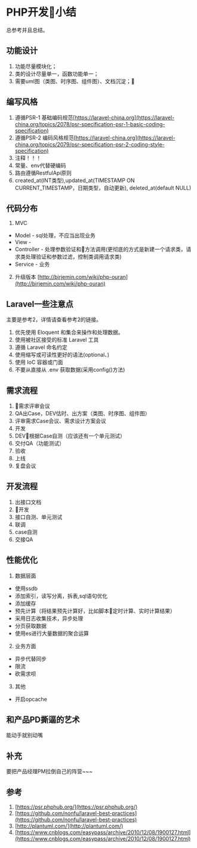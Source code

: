 # PHP开发小结
总参考并且总结。

## 功能设计
1. 功能尽量模块化；
2. 类的设计尽量单一，函数功能单一；
3. 需要uml图（类图、时序图、组件图）、文档沉淀；

## 编写风格
1. 遵循PSR-1 基础编码规范[https://laravel-china.org](https://laravel-china.org/topics/2078/psr-specification-psr-1-basic-coding-specification)
2. 遵循PSR-2 编码风格规范[https://laravel-china.org](https://laravel-china.org/topics/2079/psr-specification-psr-2-coding-style-specification)
3. 注释！！！
4. 常量、env代替硬编码
5. 路由遵循RestfulApi原则 
6. created_at(INT类型),updated_at(TIMESTAMP ON CURRENT_TIMESTAMP，日期类型，自动更新), deleted_at(default NULL)

## 代码分布
1. MVC
* Model - sql处理，不应当出现业务
* View - 
* Controller - 处理参数验证和方法调用(更彻底的方式是新建一个请求类，请求类处理验证和参数过滤，控制类调用请求类)
* Service - 业务

2. 升级版本
[http://birjemin.com/wiki/php-ouran](http://birjemin.com/wiki/php-ouran)

## Laravel一些注意点
主要是参考2，详情请查看参考2的链接。
1. 优先使用 Eloquent 和集合来操作和处理数据。
2. 使用被社区接受的标准 Laravel 工具
3. 遵循 Laravel 命名约定
4. 使用缩写或可读性更好的语法(optional、)
5. 使用 IoC 容器或门面
6. 不要从直接从 .env 获取数据(采用config()方法)

## 需求流程
1. 需求评审会议
2. QA出Case，DEV估时、出方案（类图、时序图、组件图）
3. 评审需求Case会议、需求设计方案会议
4. 开发
5. DEV根据Case自测（应该还有一个单元测试）
6. 交付QA（功能测试）
7. 验收
8. 上线
9. 复盘会议

## 开发流程
1. 出接口文档
2. 开发
3. 接口自测、单元测试
4. 联调
5. case自测
6. 交接QA

## 性能优化
1. 数据层面
* 使用ssdb
* 添加索引，读写分离，拆表,sql语句优化
* 添加缓存
* 预先计算（将结果预先计算好，比如脚本定时计算、实时计算结果）
* 采用日志收集技术，异步处理
* 分页获取数据
* 使用es进行大量数据的聚合运算

2. 业务方面
* 异步代替同步
* 限流
* 砍需求呗

3. 其他
* 开启opcache

## 和产品PD撕逼的艺术

能动手就别动嘴

## 补充
要把产品经理PM拉倒自己的阵营~~~

## 参考
1. [https://psr.phphub.org/](https://psr.phphub.org/)
2. [https://github.com/nonfu/laravel-best-practices](https://github.com/nonfu/laravel-best-practices)
3. [http://plantuml.com/](http://plantuml.com/)
4. [https://www.cnblogs.com/easypass/archive/2010/12/08/1900127.html](https://www.cnblogs.com/easypass/archive/2010/12/08/1900127.html)